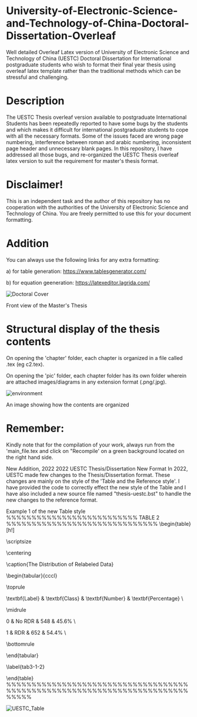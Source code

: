 # University-of-Electronic-Science-and-Technology-of-China-Doctoral-Dissertation-Overleaf
Well detailed Overleaf Latex version of University of Electronic Science and Technology of China (UESTC) Doctoral Dissertation for International postgraduate students who wish to format their final year thesis using overleaf latex template rather than the traditional methods which can be stressful and challenging.

# Description
The UESTC Thesis overleaf version available to postgraduate International Students has been repeatedly reported to have some bugs by the students and which makes it difficult for international postgraduate students to cope with all the necessary formats. Some of the issues faced are wrong page numbering, interference between roman and arabic numbering, inconsistent page header and unnecessary blank pages. In this repository, I have addressed all those bugs, and re-organized the UESTC Thesis overleaf latex version to suit the requirement for master's thesis format.

# Disclaimer!
This is an independent task and the author of this repository has no cooperation with the authorities of the University of Electronic Science and Technology of China. You are freely permitted to use this for your document formatting.

# Addition
You can always use the following links for any extra formatting:

a) for table generation: https://www.tablesgenerator.com/

b) for equation geeneration: https://latexeditor.lagrida.com/


![Doctoral Cover](https://user-images.githubusercontent.com/61402731/151170321-5f1cd105-82db-4a54-8a92-2d8fbbba9444.png)

Front view of the Master's Thesis

# Structural display of the thesis contents
On opening the 'chapter' folder, each chapter is organized in a file called .tex (eg c2.tex).

On opening the 'pic' folder, each chapter folder has its own folder wherein are attached images/diagrams in any extension format (.png/.jpg).

![environment](https://user-images.githubusercontent.com/61402731/151170750-b7b00c09-d77c-4606-91c4-2cf5bdd3fcff.png)


An image showing how the contents are organized

# Remember:
Kindly note that for the compilation of your work, always run from the 'main_file.tex and click on "Recompile' on a green background located on the right hand side.

New Addition, 2022
2022 UESTC Thesis/Dissertation New Format
In 2022, UESTC made few changes to the Thesis/Dissertation format. These changes are mainly on the style of the 'Table and the Reference style'. I have provided the code to correctly effect the new style of the Table and I have also included a new source file named "thesis-uestc.bst" to handle the new changes to the reference format.

Example 1 of the new Table style
%%%%%%%%%%%%%%%%%%%%%%%%%% TABLE 2 %%%%%%%%%%%%%%%%%%%%%%%%%%%%%% \begin{table}[h!]

\scriptsize

\centering

\caption{The Distribution of Relabeled Data}

\begin{tabular}{cccl}

\toprule

\textbf{Label} & \textbf{Class} & \textbf{Number} & \textbf{Percentage} \

\midrule

0 & No RDR & 548 & 45.6% \

1 & RDR & 652 & 54.4% \

\bottomrule

\end{tabular}

\label{tab3-1-2}

\end{table} %%%%%%%%%%%%%%%%%%%%%%%%%%%%%%%%%%%%%%%%%%%%%%%%%%%%%%%%%%%%%%%%%%%%%%%%%%%%%


![UESTC_Table](https://user-images.githubusercontent.com/61402731/159481332-e51d47b4-0029-426f-afb0-2ffc3bf932cc.png)

